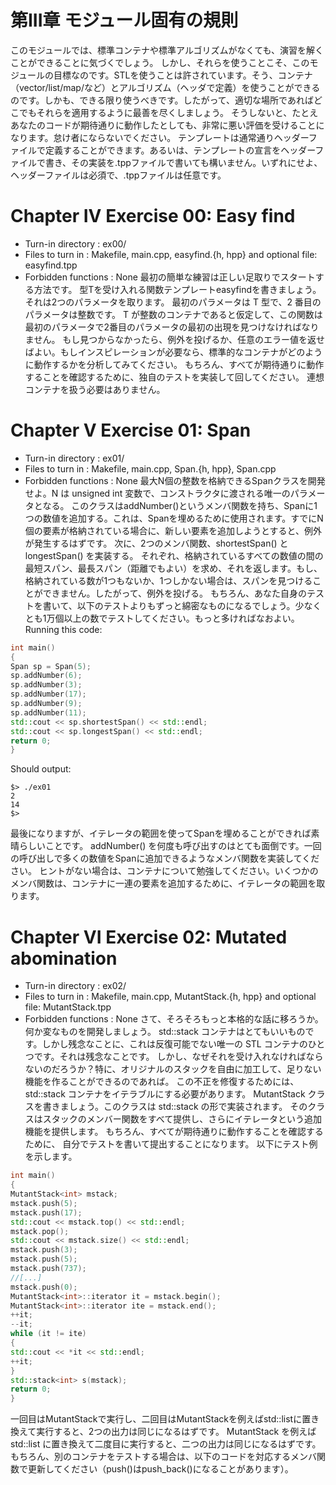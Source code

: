 # 第III章 モジュール固有の規則
このモジュールでは、標準コンテナや標準アルゴリズムがなくても、演習を解くことができることに気づくでしょう。
しかし、それらを使うことこそ、このモジュールの目標なのです。STLを使うことは許されています。そう、コンテナ（vector/list/map/など）とアルゴリズム（ヘッダ<algorithm>で定義）を使うことができるのです。しかも、できる限り使うべきです。したがって、適切な場所であればどこでもそれらを適用するように最善を尽くしましょう。
そうしないと、たとえあなたのコードが期待通りに動作したとしても、非常に悪い評価を受けることになります。怠け者にならないでください。
テンプレートは通常通りヘッダーファイルで定義することができます。あるいは、テンプレートの宣言をヘッダーファイルで書き、その実装を.tppファイルで書いても構いません。いずれにせよ、ヘッダーファイルは必須で、.tppファイルは任意です。

# Chapter IV Exercise 00: Easy find
- Turn-in directory : ex00/
- Files to turn in : Makefile, main.cpp, easyfind.{h, hpp} and optional file: easyfind.tpp
- Forbidden functions : None
最初の簡単な練習は正しい足取りでスタートする方法です。
型Tを受け入れる関数テンプレートeasyfindを書きましょう。それは2つのパラメータを取ります。
最初のパラメータは T 型で、2 番目のパラメータは整数です。
T が整数のコンテナであると仮定して、この関数は最初のパラメータで2番目のパラメータの最初の出現を見つけなければなりません。
もし見つからなかったら、例外を投げるか、任意のエラー値を返せばよい。もしインスピレーションが必要なら、標準的なコンテナがどのように動作するかを分析してみてください。
もちろん、すべてが期待通りに動作することを確認するために、独自のテストを実装して回してください。
連想コンテナを扱う必要はありません。

# Chapter V Exercise 01: Span
- Turn-in directory : ex01/
- Files to turn in : Makefile, main.cpp, Span.{h, hpp}, Span.cpp
- Forbidden functions : None
最大N個の整数を格納できるSpanクラスを開発せよ。N は unsigned int 変数で、コンストラクタに渡される唯一のパラメータとなる。
このクラスはaddNumber()というメンバ関数を持ち、Spanに1つの数値を追加する。これは、Spanを埋めるために使用されます。すでにN個の要素が格納されている場合に、新しい要素を追加しようとすると、例外が発生するはずです。
次に、2つのメンバ関数、shortestSpan() と longestSpan() を実装する。
それぞれ、格納されているすべての数値の間の最短スパン、最長スパン（距離でもよい）を求め、それを返します。もし、格納されている数が1つもないか、1つしかない場合は、スパンを見つけることができません。したがって、例外を投げる。
もちろん、あなた自身のテストを書いて、以下のテストよりもずっと綿密なものになるでしょう。少なくとも1万個以上の数でテストしてください。もっと多ければなおよい。
Running this code:
```cpp
int main()
{
Span sp = Span(5);
sp.addNumber(6);
sp.addNumber(3);
sp.addNumber(17);
sp.addNumber(9);
sp.addNumber(11);
std::cout << sp.shortestSpan() << std::endl;
std::cout << sp.longestSpan() << std::endl;
return 0;
}
```
Should output:
```
$> ./ex01
2
14
$>
```
最後になりますが、イテレータの範囲を使ってSpanを埋めることができれば素晴らしいことです。
addNumber() を何度も呼び出すのはとても面倒です。一回の呼び出しで多くの数値をSpanに追加できるようなメンバ関数を実装してください。
ヒントがない場合は、コンテナについて勉強してください。いくつかのメンバ関数は、コンテナに一連の要素を追加するために、イテレータの範囲を取ります。

# Chapter VI Exercise 02: Mutated abomination
- Turn-in directory : ex02/
- Files to turn in : Makefile, main.cpp, MutantStack.{h, hpp} and optional file: MutantStack.tpp
- Forbidden functions : None
さて、そろそろもっと本格的な話に移ろうか。何か変なものを開発しましょう。
std::stack コンテナはとてもいいものです。しかし残念なことに、これは反復可能でない唯一の STL コンテナのひとつです。それは残念なことです。
しかし、なぜそれを受け入れなければならないのだろうか？特に、オリジナルのスタックを自由に加工して、足りない機能を作ることができるのであれば。
この不正を修復するためには、std::stack コンテナをイテラブルにする必要があります。
MutantStack クラスを書きましょう。このクラスは std::stack の形で実装されます。
そのクラスはスタックのメンバー関数をすべて提供し、さらにイテレータという追加機能を提供します。
もちろん、すべてが期待通りに動作することを確認するために、 自分でテストを書いて提出することになります。
以下にテスト例を示します。
```cpp
int main()
{
MutantStack<int> mstack;
mstack.push(5);
mstack.push(17);
std::cout << mstack.top() << std::endl;
mstack.pop();
std::cout << mstack.size() << std::endl;
mstack.push(3);
mstack.push(5);
mstack.push(737);
//[...]
mstack.push(0);
MutantStack<int>::iterator it = mstack.begin();
MutantStack<int>::iterator ite = mstack.end();
++it;
--it;
while (it != ite)
{
std::cout << *it << std::endl;
++it;
}
std::stack<int> s(mstack);
return 0;
}
```
一回目はMutantStackで実行し、二回目はMutantStackを例えばstd::listに置き換えて実行すると、2つの出力は同じになるはずです。
MutantStack を例えば std::list に置き換えて二度目に実行すると、二つの出力は同じになるはずです。もちろん、別のコンテナをテストする場合は、以下のコードを対応するメンバ関数で更新してください（push()はpush_back()になることがあります）。